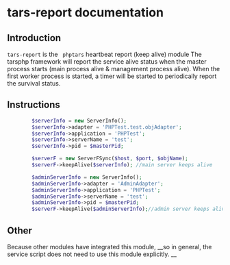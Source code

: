 # tars-report documentation

## Introduction
`tars-report` is the ` phptars` heartbeat report (keep alive) module
The tarsphp framework will report the service alive status when the master process starts (main process alive & management process alive).
When the first worker process is started, a timer will be started to periodically report the survival status.

## Instructions

```php
        $serverInfo = new ServerInfo();
        $serverInfo->adapter = 'PHPTest.test.objAdapter';
        $serverInfo->application = 'PHPTest';
        $serverInfo->serverName = 'test';
        $serverInfo->pid = $masterPid;

        $serverF = new ServerFSync($host, $port, $objName);
        $serverF->keepAlive($serverInfo); //main server keeps alive

        $adminServerInfo = new ServerInfo();
        $adminServerInfo->adapter = 'AdminAdapter';
        $adminServerInfo->application = 'PHPTest';
        $adminServerInfo->serverName = 'test';
        $adminServerInfo->pid = $masterPid;
        $serverF->keepAlive($adminServerInfo);//admin server keeps alive
```

## Other

Because other modules have integrated this module, __so in general, the service script does not need to use this module explicitly. __

